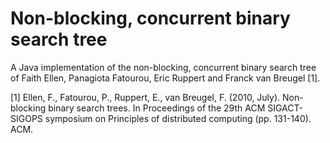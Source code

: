 # Non-blocking, concurrent binary search tree

A Java implementation of the non-blocking, concurrent binary search tree of Faith Ellen, Panagiota Fatourou, Eric Ruppert and Franck van Breugel [1].

[1] Ellen, F., Fatourou, P., Ruppert, E., van Breugel, F. (2010, July). Non-blocking binary search trees. In Proceedings of the 29th ACM SIGACT-SIGOPS symposium on Principles of distributed computing (pp. 131-140). ACM.
